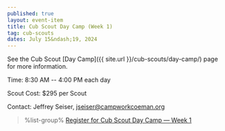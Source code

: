 ```yaml
---
published: true
layout: event-item
title: Cub Scout Day Camp (Week 1)
tag: cub-scouts
dates: July 15&ndash;19, 2024
---
```


See the Cub Scout [Day Camp]({{ site.url }}/cub-scouts/day-camp/) page for more information.

Time: 8:30 AM -- 4:00 PM each day

Scout Cost: $295 per Scout

Contact: Jeffrey Seiser, [jseiser@campworkcoeman.org](mailto:jseiser@campworkcoeman.org)

> %list-group%
> <a href="https://scoutingevent.com/066-80910-195797" class="list-group-item">Register for Cub Scout Day Camp &mdash; Week 1</a>
